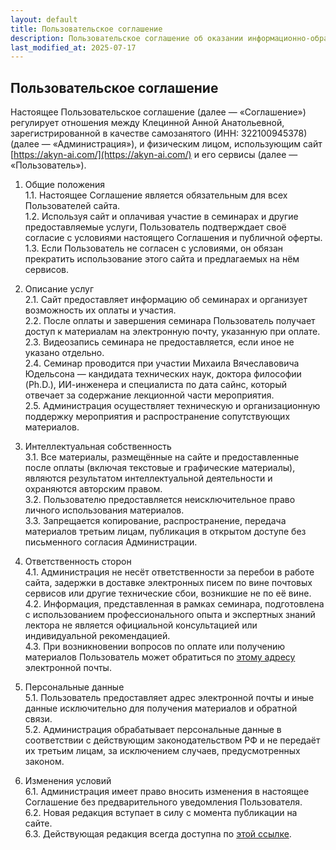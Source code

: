```yaml
---
layout: default
title: Пользовательское соглашение
description: Пользовательское соглашение об оказании информационно-образовательных услуг.
last_modified_at: 2025-07-17
---
```


## Пользовательское соглашение

Настоящее Пользовательское соглашение (далее — «Соглашение») регулирует отношения между Клецинной Анной Анатольевной, зарегистрированной в качестве самозанятого (ИНН: 322100945378) (далее — «Администрация»), и физическим лицом, использующим сайт [https://akyn-ai.com/](https://akyn-ai.com/) и его сервисы (далее — «Пользователь»).

1. Общие положения<br/>
1.1. Настоящее Соглашение является обязательным для всех Пользователей сайта.<br/>
1.2. Используя сайт и оплачивая участие в семинарах и другие предоставляемые услуги, Пользователь подтверждает своё согласие с условиями настоящего Соглашения и публичной оферты.<br/>
1.3. Если Пользователь не согласен с условиями, он обязан прекратить использование этого сайта и предлагаемых на нём сервисов.

2. Описание услуг<br/>
2.1. Сайт предоставляет информацию об семинарах и организует возможность их оплаты и участия.<br/>
2.2. После оплаты и завершения семинара Пользователь получает доступ к материалам на электронную почту, указанную при оплате.<br/>
2.3. Видеозапись семинара не предоставляется, если иное не указано отдельно.<br/>
2.4. Семинар проводится при участии Михаила Вячеславовича Юдельсона — кандидата технических наук, доктора философии (Ph.D.), ИИ-инженера и специалиста по дата сайнс, который отвечает за содержание лекционной части мероприятия.<br/>
2.5. Администрация осуществляет техническую и организационную поддержку мероприятия и распространение сопутствующих материалов.

3. Интеллектуальная собственность<br/>
3.1. Все материалы, размещённые на сайте и предоставленные после оплаты (включая текстовые и графические материалы), являются результатом интеллектуальной деятельности и охраняются авторским правом.<br/>
3.2. Пользователю предоставляется неисключительное право личного использования материалов.<br/>
3.3. Запрещается копирование, распространение, передача материалов третьим лицам, публикация в открытом доступе без письменного согласия Администрации.

4. Ответственность сторон<br/>
4.1. Администрация не несёт ответственности за перебои в работе сайта, задержки в доставке электронных писем по вине почтовых сервисов или другие технические сбои, возникшие не по её вине.<br/>
4.2. Информация, представленная в рамках семинара, подготовлена с использованием профессионального опыта и экспертных знаний лектора не является официальной консультацией или индивидуальной рекомендацией.<br/>
4.3. При возникновении вопросов по оплате или получению материалов Пользователь может обратиться по <a target="_blank" href="https://mailhide.io/e/PpKgcKFA">этому адресу</a> электронной почты.

5. Персональные данные<br/>
5.1. Пользователь предоставляет адрес электронной почты и иные данные исключительно для получения материалов и обратной связи.<br/>
5.2. Администрация обрабатывает персональные данные в соответствии с действующим законодательством РФ и не передаёт их третьим лицам, за исключением случаев, предусмотренных законом.

6. Изменения условий<br/>
6.1. Администрация имеет право вносить изменения в настоящее Соглашение без предварительного уведомления Пользователя.<br/>
6.2. Новая редакция вступает в силу с момента публикации на сайте.<br/>
6.3. Действующая редакция всегда доступна по [этой ссылке](https://akyn-ai.com/courses-ai-intro-img/user-agreement-courses/).

